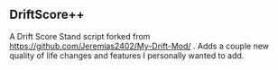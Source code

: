 ## DriftScore++
A Drift Score Stand script forked from https://github.com/Jeremias2402/My-Drift-Mod/ . Adds a couple new quality of life changes and features I personally wanted to add.
